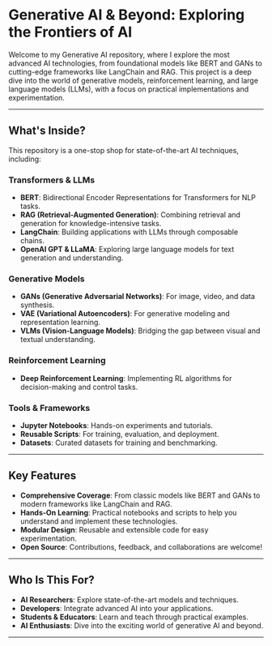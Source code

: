 # Generative AI & Beyond: Exploring the Frontiers of AI

Welcome to my Generative AI repository, where I explore the most advanced AI technologies, from foundational models like BERT and GANs to cutting-edge frameworks like LangChain and RAG. This project is a deep dive into the world of generative models, reinforcement learning, and large language models (LLMs), with a focus on practical implementations and experimentation.

---

## **What's Inside?**

This repository is a one-stop shop for state-of-the-art AI techniques, including:

### **Transformers & LLMs**
- **BERT**: Bidirectional Encoder Representations for Transformers for NLP tasks.
- **RAG (Retrieval-Augmented Generation)**: Combining retrieval and generation for knowledge-intensive tasks.
- **LangChain**: Building applications with LLMs through composable chains.
- **OpenAI GPT & LLaMA**: Exploring large language models for text generation and understanding.

### **Generative Models**
- **GANs (Generative Adversarial Networks)**: For image, video, and data synthesis.
- **VAE (Variational Autoencoders)**: For generative modeling and representation learning.
- **VLMs (Vision-Language Models)**: Bridging the gap between visual and textual understanding.

### **Reinforcement Learning**
- **Deep Reinforcement Learning**: Implementing RL algorithms for decision-making and control tasks.

### **Tools & Frameworks**
- **Jupyter Notebooks**: Hands-on experiments and tutorials.
- **Reusable Scripts**: For training, evaluation, and deployment.
- **Datasets**: Curated datasets for training and benchmarking.

---

## **Key Features**
- **Comprehensive Coverage**: From classic models like BERT and GANs to modern frameworks like LangChain and RAG.
- **Hands-On Learning**: Practical notebooks and scripts to help you understand and implement these technologies.
- **Modular Design**: Reusable and extensible code for easy experimentation.
- **Open Source**: Contributions, feedback, and collaborations are welcome!

---

## **Who Is This For?**
- **AI Researchers**: Explore state-of-the-art models and techniques.
- **Developers**: Integrate advanced AI into your applications.
- **Students & Educators**: Learn and teach through practical examples.
- **AI Enthusiasts**: Dive into the exciting world of generative AI and beyond.

---
